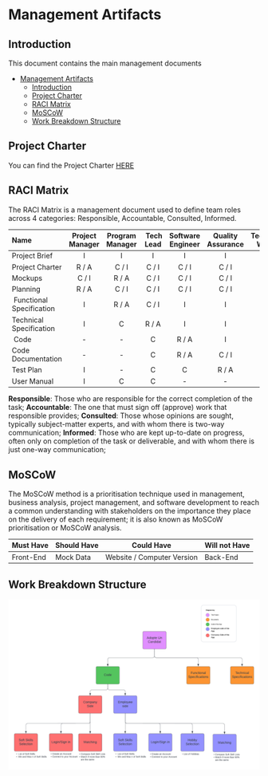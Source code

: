 # Management Artifacts

## Introduction

This document contains the main management documents

- [Management Artifacts](#management-artifacts)
  - [Introduction](#introduction)
  - [Project Charter](#project-charter)
  - [RACI Matrix](#raci-matrix)
  - [MoSCoW](#moscow)
  - [Work Breakdown Structure](#work-breakdown-structure)

## Project Charter

You can find the Project Charter [HERE](/docs/management/project_charter.md)


## RACI Matrix

The RACI Matrix is a management document used to define team roles across 4 categories: Responsible, Accountable, Consulted, Informed.

| Name                      | Project Manager | Program Manager | Tech Lead | Software Engineer | Quality Assurance | Technical Writer  | Client  | StakeHolder |
| :------------------------ | :-------------: | :-------------: | :-------: | :---------------: | :---------------: | :--------------:  | :----:  | :---------: |
| Project Brief             | I               | I               | I         | I                 | I                 | I                 | R / A   | C           |
| Project Charter           | R / A           | C / I           | C / I     | C / I             | C / I             | C / I             | C       | I           |
| Mockups                   | C / I           | R / A           | C / I     | C / I             | C / I             | C / I             | C / I   | I           |
| Planning                  | R / A           | C / I           | C / I     | C / I             | C / I             | C / I             | -       | I           |
| Functional Specification  | I               | R / A           | C / I     | I                 | I                 | I                 | C       | I           |
| Technical Specification   | I               | C               | R / A     | I                 | I                 | -                 | C       | I           |
| Code                      | -               | -               | C         | R / A             | I                 | -                 | -       | -           |
| Code Documentation        | -               | -               | C         | R / A             | C / I             | -                 | -       | -           |
| Test Plan                 | I               | -               | C         | C                 | R / A             | -                 | -       | -           |
| User Manual               | I               | C               | C         | -                 | -                 | R / A             | I       | -           |

**Responsible**: Those who are responsible for the correct completion of the task;
**Accountable**: The one that must sign off (approve) work that responsible provides;
**Consulted**: Those whose opinions are sought, typically subject-matter experts, and with whom there is two-way communication;
**Informed**: Those who are kept up-to-date on progress, often only on completion of the task or deliverable, and with whom there is just one-way communication;

## MoSCoW 

The MoSCoW method is a prioritisation technique used in management, business analysis, project management, and software development to reach a common understanding with stakeholders on the importance they place on the delivery of each requirement; it is also known as MoSCoW prioritisation or MoSCoW analysis.

| Must Have | Should Have | Could Have                  | Will not Have |
| --------- | ----------- | --------------------------  | ------------- |
| Front-End | Mock Data   | Website / Computer Version  | Back-End      |

## Work Breakdown Structure

![Work Breakdown Structure](/docs/images/Work%20Breakdown%20Document.png)